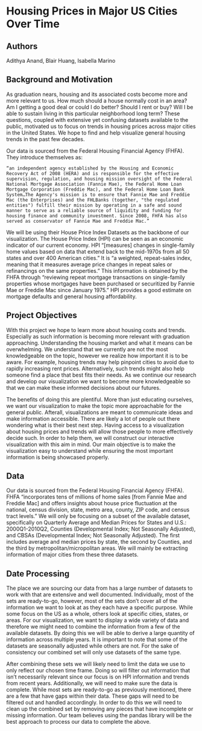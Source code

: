 # Housing Prices in Major US Cities Over Time

## Authors
Adithya Anand, Blair Huang, Isabella Marino

## Background and Motivation
As graduation nears, housing and its associated costs become more and more relevant to us. How much should a house normally cost in an area? Am I getting a good deal or could I do better? Should I rent or buy? Will I be able to sustain living in this particular neighborhood long term? These questions, coupled with extensive yet confusing datasets available to the public, motivated us to focus on trends in housing prices across major cities in the United States. We hope to find and help visualize general housing trends in the past few decades.

Our data is sourced from the Federal Housing Financial Agency (FHFA). They introduce themselves as: 

    “an independent agency established by the Housing and Economic Recovery Act of 2008 (HERA) and is responsible for the effective supervision, regulation, and housing mission oversight of the Federal National Mortgage Association (Fannie Mae), the Federal Home Loan Mortgage Corporation (Freddie Mac), and the Federal Home Loan Bank System…The Agency's mission is to ensure that Fannie Mae and Freddie Mac (the Enterprises) and the FHLBanks (together, "the regulated entities") fulfill their mission by operating in a safe and sound manner to serve as a reliable source of liquidity and funding for housing finance and community investment. Since 2008, FHFA has also served as conservator of Fannie Mae and Freddie Mac.”

We will be using their House Price Index Datasets as the backbone of our visualization. The House Price Index (HPI) can be seen as an economic indicator of our current economy. HPI “[measures] changes in single-family home values based on data that extend back to the mid-1970s from all 50 states and over 400 American cities.” It is “a weighted, repeat-sales index, meaning that it measures average price changes in repeat sales or refinancings on the same properties.” This information is obtained by the FHFA through “reviewing repeat mortgage transactions on single-family properties whose mortgages have been purchased or securitized by Fannie Mae or Freddie Mac since January 1975.” HPI provides a good estimate on mortgage defaults and general housing affordability.

## Project Objectives
With this project we hope to learn more about housing costs and trends. Especially as such information is becoming more relevant with graduation approaching. Understanding the housing market and what it means can be overwhelming. We understand that we currently are not the most knowledgeable on the topic, however we realize how important it is to be aware. For example, housing trends may help pinpoint cities to avoid due to rapidly increasing rent prices. Alternatively, such trends might also help someone find a place that best fits their needs. As we continue our research and develop our visualization we want to become more knowledgeable so that we can make these informed decisions about our futures. 

The benefits of doing this are plentiful. More than just educating ourselves, we want our visualization to make the topic more approachable for the general public. Afterall, visualizations are meant to communicate ideas and make information accessible. There are likely a lot of people out there wondering what is their best next step. Having access to a visualization about housing prices and trends will allow those people to more effectively decide such. In order to help them, we will construct our interactive visualization with this aim in mind. Our main objective is to make the visualization easy to understand while ensuring the most important information is being showcased properly. 

## Data
Our data is sourced from the Federal Housing Financial Agency (FHFA). FHFA “incorporates tens of millions of home sales [from Fannie Mae and Freddie Mac] and offers insights about house price fluctuation at the national, census division, state, metro area, county, ZIP code, and census tract levels.” We will only be focusing on a subset of the available dataset, specifically on Quarterly Average and Median Prices for States and U.S.: 2000Q1-2010Q2, Counties (Developmental Index; Not Seasonally Adjusted), and CBSAs (Developmental Index; Not Seasonally Adjusted). The first includes average and median prices by state, the second by Counties, and the third by metropolitan/micropolitan areas. We will mainly be extracting information of major cities from these three datasets. 

## Date Processing
The place we are sourcing our data from has a large number of datasets to work with that are extensive and well documented. Individually, most of the sets are ready-to-go, however, most of the sets don’t cover all of the information we want to look at as they each have a specific purpose. While some focus on the US as a whole, others look at specific cities, states, or areas. For our visualization, we want to display a wide variety of data and therefore we might need to combine the information from a few of the available datasets. By doing this we will be able to derive a large quantity of information across multiple years. It is important to note that some of the datasets are seasonally adjusted while others are not. For the sake of consistency our combined set will only use datasets of the same type.

After combining these sets we will likely need to limit the data we use to only reflect our chosen time frame. Doing so will filter out information that isn’t necessarily relevant since our focus is on HPI information and trends from recent years. Additionally, we will need to make sure the data is complete. While most sets are ready-to-go as previously mentioned, there are a few that have gaps within their data. These gaps will need to be filtered out and handled accordingly. In order to do this we will need to clean up the combined set by removing any pieces that have incomplete or missing information. Our team believes using the pandas library will be the best approach to process our data to complete the above. 

